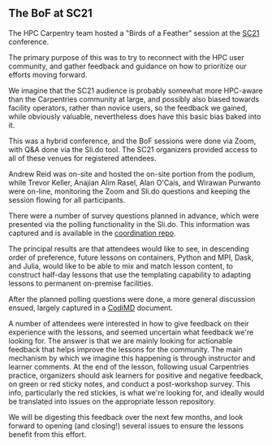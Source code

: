 ## The BoF at SC21

The HPC Carpentry team hosted a "Birds of a Feather" 
session at the [SC21][sc21] conference.

The primary purpose of this was to try to reconnect with 
the HPC user community, and gather feedback and guidance
on how to prioritize our efforts moving forward.

We imagine that the SC21 audience is probably somewhat more
HPC-aware than the Carpentries community at large, and 
possibly also biased towards facility operators, rather 
than novice users, so the feedback we gained, while obviously
valuable, nevertheless does have this basic bias baked
into it.

This was a hybrid conference, and the BoF sessions were
done via Zoom, with Q&A done
via the Sli.do tool.  The SC21 organizers provided access to
all of these venues for registered attendees.

Andrew Reid was on-site and hosted the on-site portion from 
the podium, while Trevor Keller, Anajian Alim Rasel, 
Alan O'Cais, and Wirawan Purwanto  were on-line, 
monitoring the Zoom and Sli.do 
questions and keeping the session flowing for all participants.

There were a number of survey questions planned in advance,
which were presented via the polling functionality in the 
Sli.do.  This information was captured and is available
in the [coordination repo][coordrepo].

The principal results are that attendees would like to see,
in descending order of preference, future lessons on containers, 
Python and MPI, Dask, and Julia, would like to be able to 
mix and match lesson content, to construct half-day lessons 
that use the templating capability to adapting lessons to 
permanent on-premise facilities.

After the planned polling questions were done, a more general
discussion ensued, largely captured in a [CodiMD][bofcodi] 
document.

A number of attendees were interested in how to give feedback
on their experience with the lessons, and seemed uncertain what
feedback we're looking for.  The answer is that we are mainly
looking for actionable feedback that helps improve the lessons
for the community.  The main mechanism by which we imagine this 
happening is through instructor and learner comments.  At the 
end of the lesson, following usual Carpentries practice, organizers
should ask learners for positive and negative feedback, on green
or red sticky notes, and conduct a post-workshop survey.  This
info, particularly the red stickies, is what we're looking for,
and ideally would be translated into issues on the appropriate
lesson repository.

We will be digesting this feedback over the next few months,
and look forward to opening (and closing!) several issues to 
ensure the lessons benefit from this effort.

[sc21]: https://sc21.supercomputing.org/
[coordrepo]: https://github.com/hpc-carpentry/coordination/tree/main/conferences/SC21
[bofcodi]: https://codimd.carpentries.org/9-Y8OaVIT2qpb_P47TR7Lw

